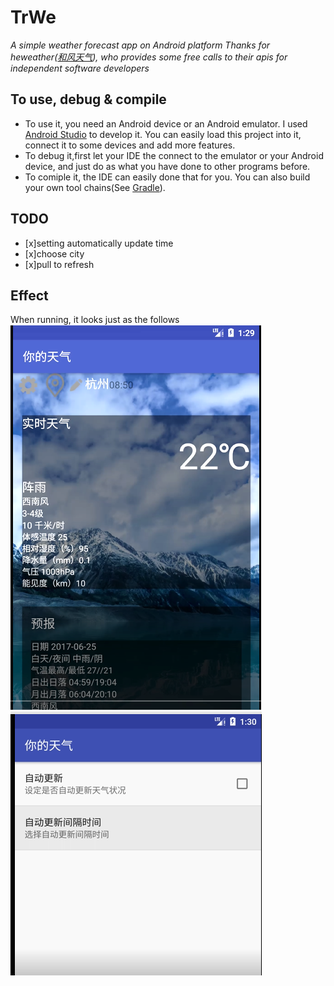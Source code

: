 # TrWe

_A simple weather forecast app on Android platform_
_Thanks for heweather([和风天气](https://www.heweather.com/products/weather-api)), who provides some free calls to their apis for independent software developers_

## To use, debug & compile
- To use it, you need an Android device or an Android emulator. I used [Android Studio](https://developer.android.com/studio/index.html) to develop it. You can easily load this project into it, connect it to some devices and add more features.
- To debug it,first let your IDE the connect to the emulator or your Android device, and just do as what you have done to other programs before.
- To comiple it, the IDE can easily done that for you. You can also build your own tool chains(See [Gradle](https://gradle.org/)). 

## TODO
- [x]setting automatically update time
- [x]choose city
- [x]pull to refresh

## Effect
When running, it looks just as the follows
![Index Screenshot](images/index.png)
![Setting Screenshot](images/setting.png)

